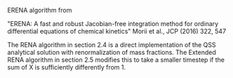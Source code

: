 ERENA algorithm from

"ERENA: A fast and robust Jacobian-free integration method for
ordinary differential equations of chemical kinetics"
Morii et al., JCP (2016) 322, 547

The RENA algorithm in section 2.4 is a direct implementation of the
QSS analytical solution with renormalization of mass fractions. The
Extended RENA algorithm in section 2.5 modifies this to take a smaller
timestep if the sum of X is sufficiently differently from 1.
